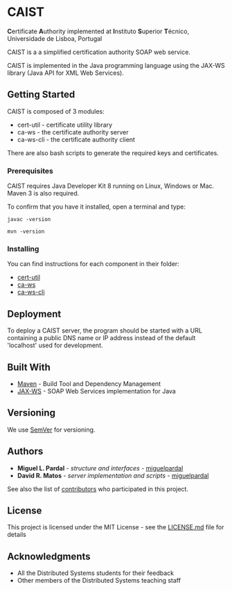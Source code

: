 # CAIST

**C**ertificate **A**uthority implemented at **I**nstituto **S**uperior **T**écnico, Universidade de Lisboa, Portugal

CAIST is a a simplified certification authority SOAP web service.

CAIST is implemented in the Java programming language using the JAX-WS library (Java API for XML Web Services).


## Getting Started

CAIST is composed of 3 modules:
* cert-util - certificate utility library
* ca-ws - the certificate authority server
* ca-ws-cli - the certificate authority client

There are also bash scripts to generate the required keys and certificates.


### Prerequisites

CAIST requires Java Developer Kit 8 running on Linux, Windows or Mac.
Maven 3 is also required.

To confirm that you have it installed, open a terminal and type:

```
javac -version

mvn -version
```


### Installing

You can find instructions for each component in their folder:
* [cert-util](cert-util/)
* [ca-ws](ca-ws/)
* [ca-ws-cli](ca-ws-cli/)

<!--
mention compilation with super POM
-->

<!--
## Running the tests

Explain how to run the automated tests for this system

### Break down into end to end tests

Explain what these tests test and why

```
Give an example
```

### And coding style tests

Explain what these tests test and why

```
Give an example
```
-->

## Deployment

To deploy a CAIST server, the program should be started with a URL containing a public DNS name or IP address instead of the default 'localhost' used for development.


## Built With

* [Maven](https://maven.apache.org/) - Build Tool and Dependency Management
* [JAX-WS](https://javaee.github.io/metro-jax-ws/) - SOAP Web Services implementation for Java

<!--
## Contributing

Please read [CONTRIBUTING.md](https://gist.github.com/PurpleBooth/b24679402957c63ec426) for details on our code of conduct, and the process for submitting pull requests to us.
-->

## Versioning

We use [SemVer](http://semver.org/) for versioning.


## Authors

* **Miguel L. Pardal** - *structure and interfaces* - [miguelpardal](https://github.com/miguelpardal)
* **David R. Matos** - *server implementation and scripts* - [miguelpardal](https://github.com/miguelpardal)

See also the list of [contributors](https://github.com/tecnico-distsys/caist/contributors) who participated in this project.

## License

This project is licensed under the MIT License - see the [LICENSE.md](LICENSE.md) file for details

## Acknowledgments

* All the Distributed Systems students for their feedback
* Other members of the Distributed Systems teaching staff
